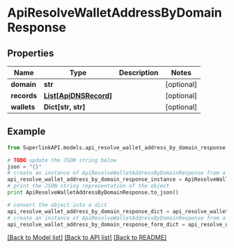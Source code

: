 # ApiResolveWalletAddressByDomainResponse


## Properties
Name | Type | Description | Notes
------------ | ------------- | ------------- | -------------
**domain** | **str** |  | [optional] 
**records** | [**List[ApiDNSRecord]**](ApiDNSRecord.md) |  | [optional] 
**wallets** | **Dict[str, str]** |  | [optional] 

## Example

```python
from SuperlinkAPI.models.api_resolve_wallet_address_by_domain_response import ApiResolveWalletAddressByDomainResponse

# TODO update the JSON string below
json = "{}"
# create an instance of ApiResolveWalletAddressByDomainResponse from a JSON string
api_resolve_wallet_address_by_domain_response_instance = ApiResolveWalletAddressByDomainResponse.from_json(json)
# print the JSON string representation of the object
print ApiResolveWalletAddressByDomainResponse.to_json()

# convert the object into a dict
api_resolve_wallet_address_by_domain_response_dict = api_resolve_wallet_address_by_domain_response_instance.to_dict()
# create an instance of ApiResolveWalletAddressByDomainResponse from a dict
api_resolve_wallet_address_by_domain_response_form_dict = api_resolve_wallet_address_by_domain_response.from_dict(api_resolve_wallet_address_by_domain_response_dict)
```
[[Back to Model list]](../README.md#documentation-for-models) [[Back to API list]](../README.md#documentation-for-api-endpoints) [[Back to README]](../README.md)


